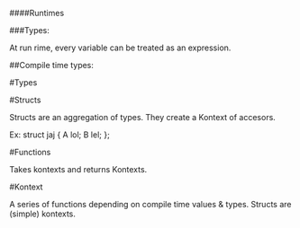 ####Runtimes

###Types:

At run rime, every variable can be treated as an expression.

##Compile time types:

#Types

#Structs

Structs are an aggregation of types. They create a Kontext of accesors.

Ex:
struct jaj
{
  A lol;
  B lel;
};

#Functions

Takes kontexts and returns Kontexts.

#Kontext

A series of functions depending on compile time values & types.  Structs are (simple) kontexts.
